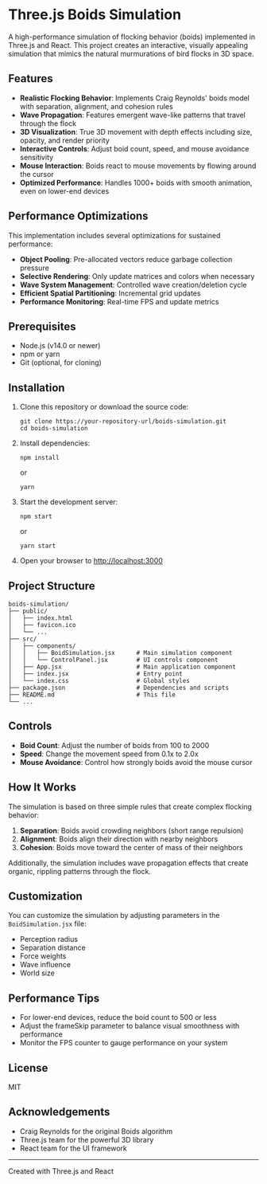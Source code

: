 # Three.js Boids Simulation

A high-performance simulation of flocking behavior (boids) implemented in Three.js and React. This project creates an interactive, visually appealing simulation that mimics the natural murmurations of bird flocks in 3D space.

## Features

- **Realistic Flocking Behavior**: Implements Craig Reynolds' boids model with separation, alignment, and cohesion rules
- **Wave Propagation**: Features emergent wave-like patterns that travel through the flock
- **3D Visualization**: True 3D movement with depth effects including size, opacity, and render priority
- **Interactive Controls**: Adjust boid count, speed, and mouse avoidance sensitivity
- **Mouse Interaction**: Boids react to mouse movements by flowing around the cursor
- **Optimized Performance**: Handles 1000+ boids with smooth animation, even on lower-end devices

## Performance Optimizations

This implementation includes several optimizations for sustained performance:

- **Object Pooling**: Pre-allocated vectors reduce garbage collection pressure
- **Selective Rendering**: Only update matrices and colors when necessary
- **Wave System Management**: Controlled wave creation/deletion cycle
- **Efficient Spatial Partitioning**: Incremental grid updates
- **Performance Monitoring**: Real-time FPS and update metrics

## Prerequisites

- Node.js (v14.0 or newer)
- npm or yarn
- Git (optional, for cloning)

## Installation

1. Clone this repository or download the source code:
   ```
   git clone https://your-repository-url/boids-simulation.git
   cd boids-simulation
   ```

2. Install dependencies:
   ```
   npm install
   ```
   or
   ```
   yarn
   ```

3. Start the development server:
   ```
   npm start
   ```
   or
   ```
   yarn start
   ```

4. Open your browser to [http://localhost:3000](http://localhost:3000)

## Project Structure

```
boids-simulation/
├── public/
│   ├── index.html
│   ├── favicon.ico
│   └── ...
├── src/
│   ├── components/
│   │   ├── BoidSimulation.jsx      # Main simulation component
│   │   └── ControlPanel.jsx        # UI controls component
│   ├── App.jsx                     # Main application component
│   ├── index.jsx                   # Entry point
│   └── index.css                   # Global styles
├── package.json                    # Dependencies and scripts
├── README.md                       # This file
└── ...
```

## Controls

- **Boid Count**: Adjust the number of boids from 100 to 2000
- **Speed**: Change the movement speed from 0.1x to 2.0x
- **Mouse Avoidance**: Control how strongly boids avoid the mouse cursor

## How It Works

The simulation is based on three simple rules that create complex flocking behavior:

1. **Separation**: Boids avoid crowding neighbors (short range repulsion)
2. **Alignment**: Boids align their direction with nearby neighbors
3. **Cohesion**: Boids move toward the center of mass of their neighbors

Additionally, the simulation includes wave propagation effects that create organic, rippling patterns through the flock.

## Customization

You can customize the simulation by adjusting parameters in the `BoidSimulation.jsx` file:

- Perception radius
- Separation distance
- Force weights
- Wave influence
- World size

## Performance Tips

- For lower-end devices, reduce the boid count to 500 or less
- Adjust the frameSkip parameter to balance visual smoothness with performance
- Monitor the FPS counter to gauge performance on your system

## License

MIT

## Acknowledgements

- Craig Reynolds for the original Boids algorithm
- Three.js team for the powerful 3D library
- React team for the UI framework

---

Created with Three.js and React